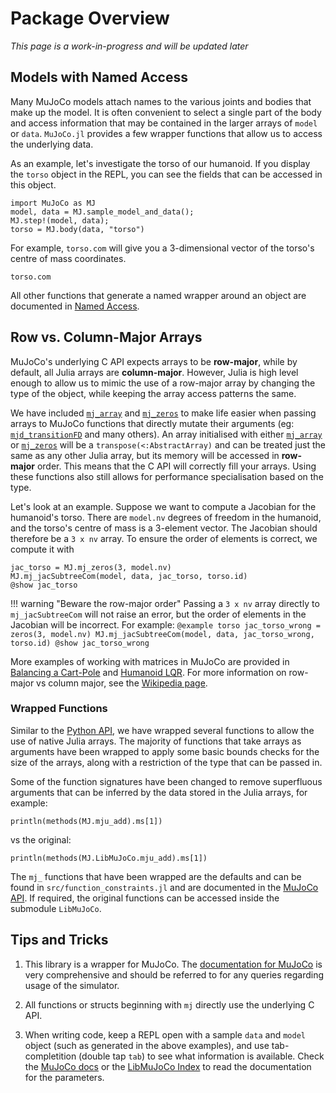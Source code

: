 # Package Overview

*This page is a work-in-progress and will be updated later*

## Models with Named Access

Many MuJoCo models attach names to the various joints and bodies that make up the model. It is often convenient to select a single part of the body and access information that may be contained in the larger arrays of `model` or `data`. `MuJoCo.jl` provides a few wrapper functions that allow us to access the underlying data.

As an example, let's investigate the torso of our humanoid. If you display the `torso` object in the REPL, you can see the fields that can be accessed in this object.
```@example torso
import MuJoCo as MJ
model, data = MJ.sample_model_and_data();
MJ.step!(model, data);
torso = MJ.body(data, "torso")
```
For example, `torso.com` will give you a 3-dimensional vector of the torso's centre of mass coordinates. 
```@example torso
torso.com
```
All other functions that generate a named wrapper around an object are documented in [Named Access](@ref).

## Row vs. Column-Major Arrays

MuJoCo's underlying C API expects arrays to be **row-major**, while by default, all Julia arrays are **column-major**. However, Julia is high level enough to allow us to mimic the use of a row-major array by changing the type of the object, while keeping the array access patterns the same.

We have included [`mj_array`](@ref) and [`mj_zeros`](@ref) to make life easier when passing arrays to MuJoCo functions that directly mutate their arguments (eg: [`mjd_transitionFD`](@ref) and many others). An array initialised with either [`mj_array`](@ref) or [`mj_zeros`](@ref) will be a `transpose(<:AbstractArray)` and can be treated just the same as any other Julia array, but its memory will be accessed in **row-major** order. This means that the C API will correctly fill your arrays. Using these functions also still allows for performance specialisation based on the type. 

Let's look at an example. Suppose we want to compute a Jacobian for the humanoid's torso. There are `model.nv` degrees of freedom in the humanoid, and the torso's centre of mass is a 3-element vector. The Jacobian should therefore be a `3 x nv` array. To ensure the order of elements is correct, we compute it with
```@example torso
jac_torso = MJ.mj_zeros(3, model.nv)
MJ.mj_jacSubtreeCom(model, data, jac_torso, torso.id)
@show jac_torso
```

!!! warning "Beware the row-major order"
    Passing a `3 x nv` array directly to `mj_jacSubtreeCom` will not raise an error, but the order of elements in the Jacobian will be incorrect. For example:
    ```@example torso
    jac_torso_wrong = zeros(3, model.nv)
    MJ.mj_jacSubtreeCom(model, data, jac_torso_wrong, torso.id)
    @show jac_torso_wrong
    ```

More examples of working with matrices in MuJoCo are provided in [Balancing a Cart-Pole](@ref) and [Humanoid LQR](@ref). For more information on row-major vs column major, see the [Wikipedia page](https://en.wikipedia.org/wiki/Row-_and_column-major_order).

### Wrapped Functions

Similar to the [Python API](https://mujoco.readthedocs.io/en/stable/python.html#functions), we have wrapped several functions to allow the use of native Julia arrays. The majority of functions that take arrays as arguments have been wrapped to apply some basic bounds checks for the size of the arrays, along with a restriction of the type that can be passed in. 

Some of the function signatures have been changed to remove superfluous arguments that can be inferred by the data stored in the Julia arrays, for example:
```@example torso
println(methods(MJ.mju_add).ms[1])
```
vs the original:
```@example torso
println(methods(MJ.LibMuJoCo.mju_add).ms[1])
```

The `mj_` functions that have been wrapped are the defaults and can be found in `src/function_constraints.jl` and are documented in the [MuJoCo API](@ref). If required, the original functions can be accessed inside the submodule `LibMuJoCo`.

## Tips and Tricks

1. This library is a wrapper for MuJoCo. The [documentation for MuJoCo](https://mujoco.readthedocs.io/en/stable/overview.html) is very comprehensive and should be referred to for any queries regarding usage of the simulator.

2. All functions or structs beginning with `mj` directly use the underlying C API.

3. When writing code, keep a REPL open with a sample `data` and `model` object (such as generated in the above examples), and use tab-completition (double tap `tab`) to see what information is available. Check the [MuJoCo docs](https://mujoco.readthedocs.io/en/stable/overview.html) or the [LibMuJoCo Index](@ref) to read the documentation for the parameters.

